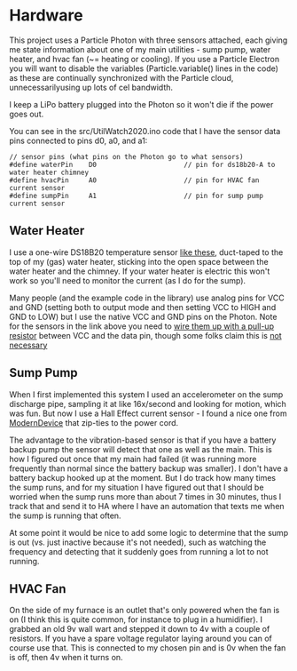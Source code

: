 # Hardware

This project uses a Particle Photon with three sensors attached, each giving me state information about one of my main utilities - sump pump, water heater, and hvac fan (~= heating or cooling).  If you use a Particle Electron you will want to disable the variables  (Particle.variable() lines in the code) as these are continually synchronized with the Particle cloud, unnecessarilyusing up lots of cel bandwidth.

I keep a LiPo battery plugged into the Photon so it won't die if the power goes out.


You can see in the src/UtilWatch2020.ino code that I have the sensor data pins connected to pins d0, a0, and a1:

```
// sensor pins (what pins on the Photon go to what sensors)
#define waterPin    D0                      // pin for ds18b20-A to water heater chimney
#define hvacPin     A0                      // pin for HVAC fan current sensor
#define sumpPin     A1                      // pin for sump pump current sensor
```

## Water Heater

I use a one-wire DS18B20 temperature sensor [like these](https://www.amazon.com/Gikfun-DS18B20-Temperature-Waterproof-EK1083x3/dp/B012C597T0/ref=sr_1_5?dchild=1&keywords=ds18b20&qid=1602363368&sr=8-5), duct-taped to the top of my (gas) water heater, sticking into the open space between the water heater and the chimney.  If your water heater is electric this won't work so you'll need to monitor the current (as I do for the sump).

Many people (and the example code in the library) use analog pins for VCC and GND (setting both to output mode and then setting VCC to HIGH and GND to LOW) but I use the native VCC and GND pins on the Photon.  Note for the sensors in the link above you need to [wire them up with a pull-up resistor](https://create.arduino.cc/projecthub/TheGadgetBoy/ds18b20-digital-temperature-sensor-and-arduino-9cc806) between VCC and the data pin, though some folks claim this is [not necessary](https://wp.josh.com/2014/06/23/no-external-pull-up-needed-for-ds18b20-temp-sensor/)

## Sump Pump

When I first implemented this system I used an accelerometer on the sump discharge pipe, sampling it at like 16x/second and looking for motion, which was fun.  But now I use a Hall Effect current sensor - I found a nice one from [ModernDevice](https://moderndevice.com/product/current-sensor/) that zip-ties to the power cord. 

The advantage to the vibration-based sensor is that if you have a battery backup pump the sensor will detect that one as well as the main.  This is how I figured out once that my main had failed (it was running more frequently than normal since the battery backup was smaller).  I don't have a battery backup hooked up at the moment.  But I do track how many times the sump runs, and for my situation I have figured out that I should be worried when the sump runs more than about 7 times in 30 minutes, thus I track that and send it to HA where I have an automation that texts me when the sump is running that often.

At some point it would be nice to add some logic to determine that the sump is out (vs. just inactive because it's not needed), such as watching the frequency and detecting that it suddenly goes from running a lot to not running.

## HVAC Fan

On the side of my furnace is an outlet that's only powered when the fan is on (I think this is quite common, for instance to plug in a humidifier).  I grabbed an old 9v wall wart and stepped it down to 4v with a couple of resistors.  If you have a spare voltage regulator laying around you can of course use that. This is connected to my chosen pin and is 0v when the fan is off, then 4v when it turns on.

